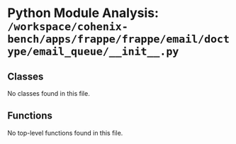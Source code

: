 # Python Module Analysis: `/workspace/cohenix-bench/apps/frappe/frappe/email/doctype/email_queue/__init__.py`

## Classes

No classes found in this file.


## Functions

No top-level functions found in this file.

